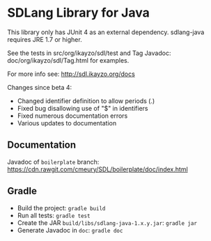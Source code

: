 # SDLang Library for Java

This library only has JUnit 4 as an external dependency.
sdlang-java requires JRE 1.7 or higher.

See the tests in src/org/ikayzo/sdl/test and Tag Javadoc:
doc/org/ikayzo/sdl/Tag.html
for examples.

For more info see:
http://sdl.ikayzo.org/docs

Changes since beta 4:
- Changed identifier definition to allow periods (.)
- Fixed bug disallowing use of "$" in identifiers
- Fixed numerous documentation errors
- Various updates to documentation

## Documentation

Javadoc of `boilerplate` branch: https://cdn.rawgit.com/cmeury/SDL/boilerplate/doc/index.html

## Gradle

* Build the project: `gradle build`
* Run all tests: `gradle test`
* Create the JAR `build/libs/sdlang-java-1.x.y.jar`: `gradle jar`
* Generate Javadoc in `doc`: `gradle doc`
